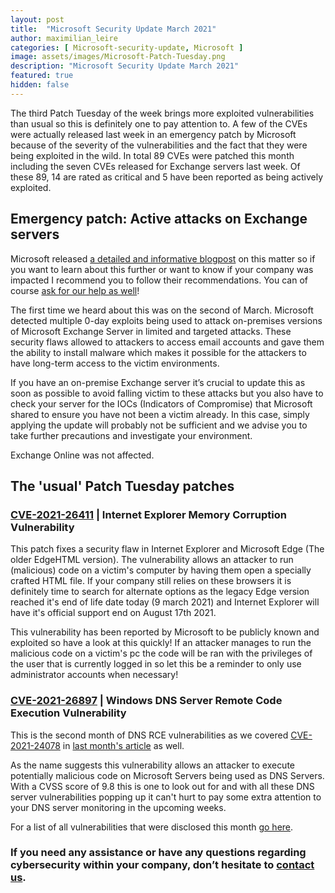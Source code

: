 ```yaml
---
layout: post
title:  "Microsoft Security Update March 2021"
author: maximilian_leire
categories: [ Microsoft-security-update, Microsoft ]
image: assets/images/Microsoft-Patch-Tuesday.png
description: "Microsoft Security Update March 2021"
featured: true
hidden: false
---
```


The third Patch Tuesday of the week brings more exploited vulnerabilities than usual so this is definitely one to pay attention to. A few of the CVEs were actually released last week in an emergency patch by Microsoft because of the severity of the vulnerabilities and the fact that they were being exploited in the wild. In total 89 CVEs were patched this month including the seven CVEs released for Exchange servers last week. Of these 89, 14 are rated as critical and 5 have been reported as being actively exploited.

## Emergency patch: Active attacks on Exchange servers
Microsoft released [a detailed and informative blogpost](https://www.microsoft.com/security/blog/2021/03/02/hafnium-targeting-exchange-servers/) on this matter so if you want to learn about this further or want to know if your company was impacted I recommend you to follow their recommendations. You can of course [ask for our help as well](https://www.ordina.be/diensten/security-and-privacy/)!

The first time we heard about this was on the second of March. Microsoft detected multiple 0-day exploits being used to attack on-premises versions of Microsoft Exchange Server in limited and targeted attacks. These security flaws allowed to attackers to access email accounts and gave them the ability to install malware which makes it possible for the attackers to have long-term access to the victim environments.

If you have an on-premise Exchange server it’s crucial to update this as soon as possible to avoid falling victim to these attacks but you also have to check your server for the IOCs (Indicators of Compromise) that Microsoft shared to ensure you have not been a victim already. In this case, simply applying the update will probably not be sufficient and we advise you to take further precautions and investigate your environment. 

Exchange Online was not affected.

## The 'usual' Patch Tuesday patches
### [CVE-2021-26411](https://portal.msrc.microsoft.com/en-US/security-guidance/advisory/CVE-2021-26411) | Internet Explorer Memory Corruption Vulnerability
This patch fixes a security flaw in Internet Explorer and Microsoft Edge (The older EdgeHTML version). The vulnerability allows an attacker to run (malicious) code on a victim's computer by having them open a specially crafted HTML file. If your company still relies on these browsers it is definitely time to search for alternate options as the legacy Edge version reached it's end of life date today (9 march 2021) and Internet Explorer will have it's official support end on August 17th 2021.

This vulnerability has been reported by Microsoft to be publicly known and exploited so have a look at this quickly! If an attacker manages to run the malicious code on a victim's pc the code will be ran with the privileges of the user that is currently logged in so let this be a reminder to only use administrator accounts when necessary!


### [CVE-2021-26897](https://portal.msrc.microsoft.com/en-US/security-guidance/advisory/CVE-2021-26897) | Windows DNS Server Remote Code Execution Vulnerability
This is the second month of DNS RCE vulnerabilities as we covered [CVE-2021-24078](https://portal.msrc.microsoft.com/en-US/security-guidance/advisory/CVE-2021-24078) in [last month's article](https://ordina-cyber.github.io/microsoft-security-update-february-2021/) as well.

As the name suggests this vulnerability allows an attacker to execute potentially malicious code on Microsoft Servers being used as DNS Servers. With a CVSS score of 9.8 this is one to look out for and with all these DNS server vulnerabilities popping up it can't hurt to pay some extra attention to your DNS server monitoring in the upcoming weeks.





For a list of all vulnerabilities that were disclosed this month [go here](https://msrc.microsoft.com/update-guide).


### If you need any assistance or have any questions regarding cybersecurity within your company, don’t hesitate to [contact us](https://www.ordina.be/diensten/security-and-privacy/).